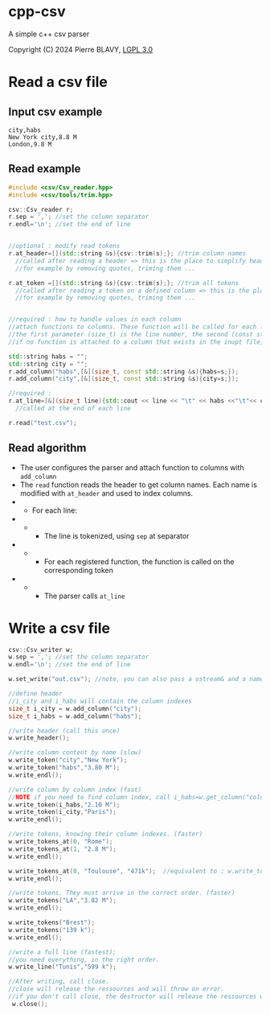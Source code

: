 # cpp-csv
A simple c++ csv parser

Copyright (C) 2024 Pierre BLAVY,
[LGPL 3.0](https://www.gnu.org/licenses/lgpl-3.0.html)



# Read a csv file
## Input csv example
```
city,habs
New York city,8.8 M
London,9.8 M
```

## Read example
```c++
#include <csv/Csv_reader.hpp>
#include <csv/tools/trim.hpp>

csv::Csv_reader r;
r.sep = ','; //set the column separator
r.endl='\n'; //set the end of line


//optional : modify read tokens
r.at_header=[](std::string &s){csv::trim(s);}; //trim column names
  //called after reading a header => this is the place to simplify header names
  //for example by removing quotes, triming them ...

r.at_token =[](std::string &s){csv::trim(s);}; //trim all tokens
  //called after reading a token on a defined column => this is the place to simplify tokens
  //for example by removing quotes, triming them ...


//required : how to handle values in each column
//attach functions to columns. These function will be called for each line and each column
//the first parameter (size_t) is the line number, the second (const std::string&) the content of the column
//if no function is attached to a column that exists in the inupt file, the code ignore this column and continue parsing

std::string habs = "";
std::string city = "";
r.add_column("habs",[&](size_t, const std::string &s){habs=s;});
r.add_column("city",[&](size_t, const std::string &s){city=s;});

//required :
r.at_line=[&](size_t line){std::cout << line << "\t" << habs <<"\t"<< city<<"\n"; habs="", city="";};
  //called at the end of each line

r.read("test.csv");
```

## Read algorithm
* The user configures the parser and attach function to columns with `add_column`
* The `read` function reads the header to get column names. Each name is modified with `at_header` and used to index columns.
* * For each line:
* * * The line is tokenized, using `sep` at separator
* * * For each registered function, the function is called on the corresponding token
* * * The parser calls `at_line`




# Write a csv file

```c++
csv::Csv_writer w;
w.sep = ','; //set the column separator
w.endl='\n'; //set the end of line

w.set_write("out.csv"); //note, you can also pass a ostream& and a name, name is used for writing error messages

//define header
//i_city and i_habs will contain the column indexes
size_t i_city = w.add_column("city");
size_t i_habs = w.add_column("habs");

//write header (call this once)
w.write_header();

//write column content by name (slow)
w.write_token("city","New York");
w.write_token("habs","3.80 M");
w.write_endl();

//write column by column index (fast)
//NOTE if you need to find column index, call i_habs=w.get_column("column_name");
w.write_token(i_habs,"2.10 M");
w.write_token(i_city,"Paris");
w.write_endl();

//write tokens, knowing their column indexes. (faster)
w.write_tokens_at(0, "Rome");
w.write_tokens_at(1, "2.8 M");
w.write_endl();

w.write_tokens_at(0, "Toulouse", "471k");  //equivalent to : w.write_tokens_at(0, "Toulouse"); w.write_tokens_at(1, "471k");
w.write_endl();

//write tokens. They must arrive in the correct order. (faster)
w.write_tokens("LA","3.82 M");
w.write_endl();

w.write_tokens("Brest");
w.write_tokens("139 k");
w.write_endl();

//write a full line (fastest);
//you need everything, in the right order.
w.write_line("Tunis","599 k");

//After writing, call close.
//close will release the ressources and will throw on error.
//if you don't call close, the destructor will release the ressources without throwing
 w.close();
```






